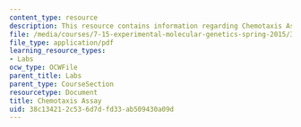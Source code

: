 ```yaml
---
content_type: resource
description: This resource contains information regarding Chemotaxis Assay.
file: /media/courses/7-15-experimental-molecular-genetics-spring-2015/38c134212c536d7dfd33ab509430a09d_MIT7_15S15_Chemotaxis_assay.pdf
file_type: application/pdf
learning_resource_types:
- Labs
ocw_type: OCWFile
parent_title: Labs
parent_type: CourseSection
resourcetype: Document
title: Chemotaxis Assay
uid: 38c13421-2c53-6d7d-fd33-ab509430a09d
---
```

